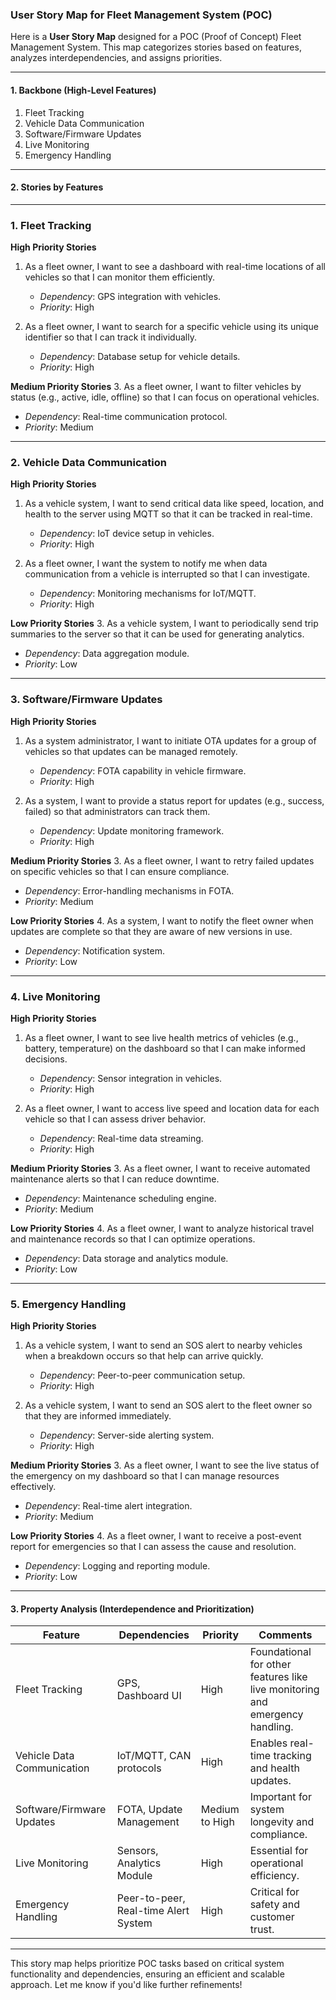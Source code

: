 ### User Story Map for Fleet Management System (POC)

Here is a **User Story Map** designed for a POC (Proof of Concept) Fleet Management System. This map categorizes stories based on features, analyzes interdependencies, and assigns priorities.

---

#### **1. Backbone (High-Level Features)**
1. Fleet Tracking
2. Vehicle Data Communication
3. Software/Firmware Updates
4. Live Monitoring
5. Emergency Handling

---

#### **2. Stories by Features**

---

### **1. Fleet Tracking**
**High Priority Stories**
1. As a fleet owner, I want to see a dashboard with real-time locations of all vehicles so that I can monitor them efficiently.
   - *Dependency*: GPS integration with vehicles.
   - *Priority*: High

2. As a fleet owner, I want to search for a specific vehicle using its unique identifier so that I can track it individually.
   - *Dependency*: Database setup for vehicle details.
   - *Priority*: High

**Medium Priority Stories**
3. As a fleet owner, I want to filter vehicles by status (e.g., active, idle, offline) so that I can focus on operational vehicles.
   - *Dependency*: Real-time communication protocol.
   - *Priority*: Medium

---

### **2. Vehicle Data Communication**
**High Priority Stories**
1. As a vehicle system, I want to send critical data like speed, location, and health to the server using MQTT so that it can be tracked in real-time.
   - *Dependency*: IoT device setup in vehicles.
   - *Priority*: High

2. As a fleet owner, I want the system to notify me when data communication from a vehicle is interrupted so that I can investigate.
   - *Dependency*: Monitoring mechanisms for IoT/MQTT.
   - *Priority*: High

**Low Priority Stories**
3. As a vehicle system, I want to periodically send trip summaries to the server so that it can be used for generating analytics.
   - *Dependency*: Data aggregation module.
   - *Priority*: Low

---

### **3. Software/Firmware Updates**
**High Priority Stories**
1. As a system administrator, I want to initiate OTA updates for a group of vehicles so that updates can be managed remotely.
   - *Dependency*: FOTA capability in vehicle firmware.
   - *Priority*: High

2. As a system, I want to provide a status report for updates (e.g., success, failed) so that administrators can track them.
   - *Dependency*: Update monitoring framework.
   - *Priority*: High

**Medium Priority Stories**
3. As a fleet owner, I want to retry failed updates on specific vehicles so that I can ensure compliance.
   - *Dependency*: Error-handling mechanisms in FOTA.
   - *Priority*: Medium

**Low Priority Stories**
4. As a system, I want to notify the fleet owner when updates are complete so that they are aware of new versions in use.
   - *Dependency*: Notification system.
   - *Priority*: Low

---

### **4. Live Monitoring**
**High Priority Stories**
1. As a fleet owner, I want to see live health metrics of vehicles (e.g., battery, temperature) on the dashboard so that I can make informed decisions.
   - *Dependency*: Sensor integration in vehicles.
   - *Priority*: High

2. As a fleet owner, I want to access live speed and location data for each vehicle so that I can assess driver behavior.
   - *Dependency*: Real-time data streaming.
   - *Priority*: High

**Medium Priority Stories**
3. As a fleet owner, I want to receive automated maintenance alerts so that I can reduce downtime.
   - *Dependency*: Maintenance scheduling engine.
   - *Priority*: Medium

**Low Priority Stories**
4. As a fleet owner, I want to analyze historical travel and maintenance records so that I can optimize operations.
   - *Dependency*: Data storage and analytics module.
   - *Priority*: Low

---

### **5. Emergency Handling**
**High Priority Stories**
1. As a vehicle system, I want to send an SOS alert to nearby vehicles when a breakdown occurs so that help can arrive quickly.
   - *Dependency*: Peer-to-peer communication setup.
   - *Priority*: High

2. As a vehicle system, I want to send an SOS alert to the fleet owner so that they are informed immediately.
   - *Dependency*: Server-side alerting system.
   - *Priority*: High

**Medium Priority Stories**
3. As a fleet owner, I want to see the live status of the emergency on my dashboard so that I can manage resources effectively.
   - *Dependency*: Real-time alert integration.
   - *Priority*: Medium

**Low Priority Stories**
4. As a fleet owner, I want to receive a post-event report for emergencies so that I can assess the cause and resolution.
   - *Dependency*: Logging and reporting module.
   - *Priority*: Low

---

#### **3. Property Analysis (Interdependence and Prioritization)**

| **Feature**               | **Dependencies**                      | **Priority**      | **Comments**                                                                 |
|----------------------------|---------------------------------------|-------------------|-----------------------------------------------------------------------------|
| Fleet Tracking             | GPS, Dashboard UI                    | High              | Foundational for other features like live monitoring and emergency handling.|
| Vehicle Data Communication | IoT/MQTT, CAN protocols              | High              | Enables real-time tracking and health updates.                             |
| Software/Firmware Updates  | FOTA, Update Management              | Medium to High    | Important for system longevity and compliance.                             |
| Live Monitoring            | Sensors, Analytics Module            | High              | Essential for operational efficiency.                                      |
| Emergency Handling         | Peer-to-peer, Real-time Alert System | High              | Critical for safety and customer trust.                                    |

---

This story map helps prioritize POC tasks based on critical system functionality and dependencies, ensuring an efficient and scalable approach. Let me know if you'd like further refinements!